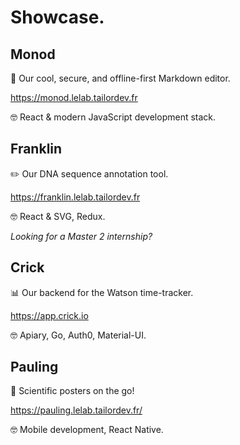 # Showcase.


## Monod

📓 Our cool, secure, and offline-first Markdown editor.

https://monod.lelab.tailordev.fr

<div class="learnt">
  🤓 React & modern JavaScript development stack.
</div>


## Franklin

✏️ Our DNA sequence annotation tool.

https://franklin.lelab.tailordev.fr

<div class="learnt">
  🤓 React & SVG, Redux.
</div>

_Looking for a Master 2 internship?_


## Crick

📊 Our backend for the Watson time-tracker.

https://app.crick.io

<div class="learnt">
  🤓 Apiary, Go, Auth0, Material-UI.
</div>


## Pauling

📲 Scientific posters on the go!

https://pauling.lelab.tailordev.fr/

<div class="learnt">
  🤓 Mobile development, React Native.
</div>
